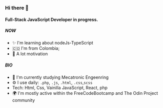 ### Hi there 👋

#### Full-Stack JavaScript Developer in progress.

##### NOW

- ✨ I'm learning about nodeJs-TypeScript
- 🇨🇴 I'm from Colombia;
- 💯 A lot motivation

##### BIO

- 🏢 I'm currently studying Mecatronic Engeenring 
- ⚙️ I use daily: `.php`, `.js`, `.html`, `.css`,`scss`  
- Tech: Html, Css, Vainilla JavaScript, React, php 
- 🌍 I'm mostly active within the FreeCodeBootcamp and The Odin Project community
